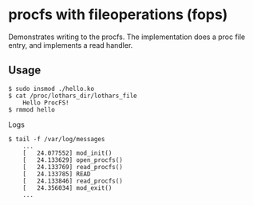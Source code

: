 # procfs with fileoperations (fops)

Demonstrates writing to the procfs. The implementation does a proc
file entry, and implements a read handler.

## Usage

```
$ sudo insmod ./hello.ko
$ cat /proc/lothars_dir/lothars_file
    Hello ProcFS!
$ rmmod hello
```

Logs  
```
$ tail -f /var/log/messages
    ...
	[   24.077552] mod_init()
	[   24.133629] open_procfs()
	[   24.133769] read_procfs()
	[   24.133785] READ
	[   24.133846] read_procfs()
	[   24.356034] mod_exit()
    ...
```
